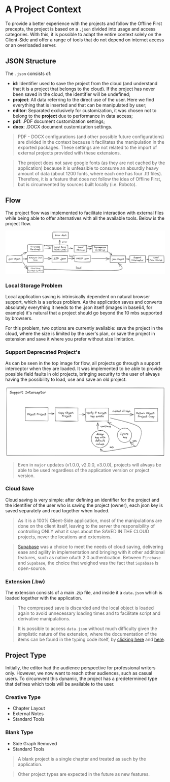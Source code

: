 # A Project Context

To provide a better experience with the projects and follow the Offline First precepts, the project is based on a `.json` divided into usage and access categories. With this, it is possible to adapt the entire context solely on the Client-Side and offer a range of tools that do not depend on internet access or an overloaded server.

## JSON Structure

The `.json` consists of:

- **id**: Identifier used to save the project from the cloud (and understand that it is a project that belongs to the cloud). If the project has never been saved in the cloud, the identifier will be undefined;
- **project**: All data referring to the direct use of the user. Here we find everything that is inserted and that can be manipulated by user;
- **editor**: Separated exclusively for customization, it was chosen not to belong to the **project** due to performance in data access;
- **pdf**: .PDF document customization settings;
- **docx**: .DOCX document customization settings.

> PDF - DOCX configurations (and other possible future configurations) are divided in the context because it facilitates the manipulation in the exported packages. These settings are not related to the import of external projects provided with these extensions.

> The project does not save google fonts (as they are not cached by the application) because it is unfeasible to consume an absurdly heavy amount of data (about 1200 fonts, where each one has four .ttf files). Therefore, it is a feature that does not follow the idea of ​​Offline First, but is circumvented by sources built locally (i.e. Roboto).

## Flow

The project flow was implemented to facilitate interaction with external files while being able to offer alternatives with all the available tools. Below is the project flow.

![Project Flow](../.github/projectflux.png)

### Local Storage Problem

Local application saving is intrinsically dependent on natural browser support, which is a serious problem. As the application saves and converts absolutely everything it needs to the .json itself (images in base64, for example) it's natural that a project should go beyond the 10 mbs supported by browsers.

For this problem, two options are currently available: save the project in the cloud, where the size is limited by the user's plan, or save the project in extension and save it where you prefer without size limitation.

### Support Deprecated Project's

As can be seen in the top image for flow, all projects go through a support interceptor when they are loaded. It was implemented to be able to provide possible field faults in old projects, bringing security to the user of always having the possibility to load, use and save an old project.

![Project Flow](../.github/supportinterceptor.png)

> Even in `major` updates (v1.0.0, v2.0.0, v3.0.0), projects will always be able to be used regardless of the application version or project version.

### Cloud Save

Cloud saving is very simple: after defining an identifier for the project and the identifier of the user who is saving the project (owner), each json key is saved separately and read together when loaded.

> As it is a 100% Client-Side application, most of the manipulations are done on the client itself, leaving to the server the responsibility of controlling ONLY what it says about the SAVED IN THE CLOUD projects, never the locations and extensions.

> [Supabase](https://supabase.com/) was a choice to meet the needs of cloud saving, delivering ease and agility in implementation and bringing with it other additional features, such as native oAuth 2.0 authentication. Between `Firebase` and `Supabase`, the choice that weighed was the fact that `Supabase` is open-source.

### Extension (.bw)

The extension consists of a main .zip file, and inside it a `data.json` which is loaded together with the application.

> The compressed save is discarded and the local object is loaded again to avoid unnecessary loading times and to facilitate script and derivative manipulations.

> It is possible to access `data.json` without much difficulty given the simplistic nature of the extension, where the documentation of the items can be found in the typing code itself, by [clicking here](https://github.com/Novout/betterwrite/blob/main/packages/better-write-types/src/types/project.ts) and [here](https://github.com/Novout/betterwrite/blob/main/packages/better-write-types/src/types/context.ts).

## Project Type

Initially, the editor had the audience perspective for professional writers only. However, we now want to reach other audiences, such as casual users. To circumvent this dynamic, the project has a predetermined type that defines which tools will be available to the user.

### Creative Type

- Chapter Layout
- External Notes
- Standard Tools

### Blank Type

- Side Graph Removed
- Standard Tools

> A blank project is a single chapter and treated as such by the application.

> Other project types are expected in the future as new features.